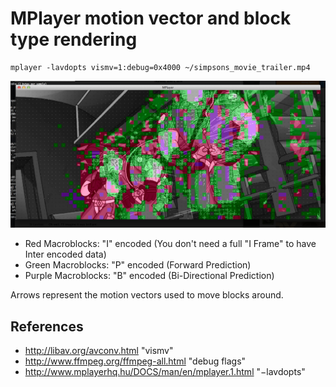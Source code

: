# MPlayer motion vector and block type rendering

    mplayer -lavdopts vismv=1:debug=0x4000 ~/simpsons_movie_trailer.mp4
    
![Simpsons Movie](https://github.com/sfvideo/mplayer-debug/blob/master/simpsons.png)

* Red Macroblocks: "I" encoded (You don't need a full "I Frame" to have Inter encoded data)
* Green Macroblocks: "P" encoded (Forward Prediction)
* Purple Macroblocks: "B" encoded (Bi-Directional Prediction)

Arrows represent the motion vectors used to move blocks around.

## References

* http://libav.org/avconv.html "vismv"
* http://www.ffmpeg.org/ffmpeg-all.html "debug flags"
* http://www.mplayerhq.hu/DOCS/man/en/mplayer.1.html "−lavdopts"

